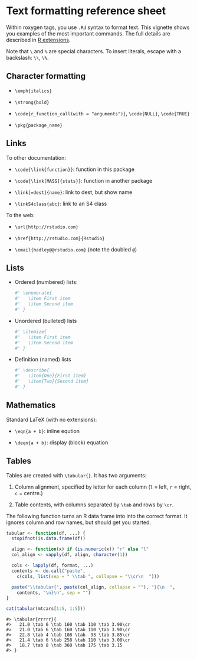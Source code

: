 <!--
%\VignetteEngine{knitr::knitr}
%\VignetteIndexEntry{Text formatting}
-->



# Text formatting reference sheet

Within roxygen tags, you use `.Rd` syntax to format text. This vignette shows you examples of the most important commands. The full details are described in [R extensions](http://cran.r-project.org/doc/manuals/R-exts.html#Marking-text).

Note that `\` and `%` are special characters. To insert literals, escape with a backslash: `\\`, `\%`.

## Character formatting

* `\emph{italics}`

* `\strong{bold}`

* `\code{r_function_call(with = "arguments")}`, `\code{NULL}`, `\code{TRUE}`

* `\pkg{package_name}`

## Links

To other documentation:

* `\code{\link{function}}`: function in this package

* `\code{\link[MASS]{stats}}`: function in another package

* `\link[=dest]{name}`: link to dest, but show name

* `\linkS4class{abc}`: link to an S4 class

To the web:

* `\url{http://rstudio.com}`

* `\href{http://rstudio.com}{Rstudio}`

* `\email{hadley@@rstudio.com}` (note the doubled `@`)

## Lists

* Ordered (numbered) lists:

    
    ```r
    #' \enumerate{
    #'   \item First item
    #'   \item Second item
    #' }
    ```

* Unordered (bulleted) lists

    
    ```r
    #' \itemize{
    #'   \item First item
    #'   \item Second item
    #' }
    ```

* Definition (named) lists

    
    ```r
    #' \describe{
    #'   \item{One}{First item}
    #'   \item{Two}{Second item}
    #' }
    ```

## Mathematics

Standard LaTeX (with no extensions):

* `\eqn{a + b}`: inline eqution

* `\deqn{a + b}`: display (block) equation

## Tables

Tables are created with `\tabular{}`. It has two arguments:

1. Column alignment, specified by letter for each column (`l` = left, `r` = right,
   `c` = centre.)

2. Table contents, with columns separated by `\tab` and rows by `\cr`.

The following function turns an R data frame into into the correct format. It ignores column and row names, but should get you started.


```r
tabular <- function(df, ...) {
  stopifnot(is.data.frame(df))

  align <- function(x) if (is.numeric(x)) "r" else "l"
  col_align <- vapply(df, align, character(1))

  cols <- lapply(df, format, ...)
  contents <- do.call("paste",
    c(cols, list(sep = " \\tab ", collapse = "\\cr\n  ")))

  paste("\\tabular{", paste(col_align, collapse = ""), "}{\n  ",
    contents, "\n}\n", sep = "")
}

cat(tabular(mtcars[1:5, 1:5]))
```

```
#> \tabular{rrrrr}{
#>   21.0 \tab 6 \tab 160 \tab 110 \tab 3.90\cr
#>   21.0 \tab 6 \tab 160 \tab 110 \tab 3.90\cr
#>   22.8 \tab 4 \tab 108 \tab  93 \tab 3.85\cr
#>   21.4 \tab 6 \tab 258 \tab 110 \tab 3.08\cr
#>   18.7 \tab 8 \tab 360 \tab 175 \tab 3.15
#> }
```
